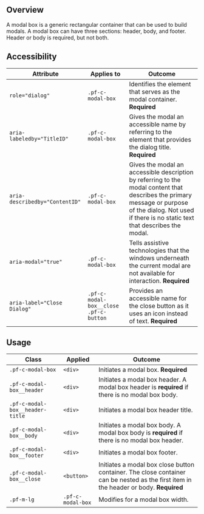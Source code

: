 ## Overview

A modal box is a generic rectangular container that can be used to build modals. A modal box can have three sections: header, body, and footer. Header or body is required, but not both.

## Accessibility

| Attribute | Applies to | Outcome |
| -- | -- | -- |
| `role="dialog"` | `.pf-c-modal-box` | Identifies the element that serves as the modal container. **Required**|
| `aria-labeledby="TitleID"` | `.pf-c-modal-box` | Gives the modal an accessible name by referring to the element that provides the dialog title. **Required** |
| `aria-describedby="ContentID"` | `.pf-c-modal-box` | Gives the modal an accessible description by referring to the modal content that describes the primary message or purpose of the dialog. Not used if there is no static text that describes the modal. |
| `aria-modal="true"` | `.pf-c-modal-box` | Tells assistive technologies that the windows underneath the current modal are not available for interaction. **Required**|
| `aria-label="Close Dialog"` | `.pf-c-modal-box__close .pf-c-button` | Provides an accessible name for the close button as it uses an icon instead of text. **Required**|

## Usage

| Class                | Applied     | Outcome                                                                                                                                                                              |
| -------------------- | ----------- | ------------------------------------------------------------------------------------------------------------------------------------------------------------------------------------ |
| `.pf-c-modal-box` |               `<div>` |           Initiates a modal box. **Required** |
| `.pf-c-modal-box__header` |       `<div>` |           Initiates a modal box header. A modal box header is **required** if there is no modal box body. |
| `.pf-c-modal-box__header-title` | `<div>` |           Initiates a modal box header title. |
| `.pf-c-modal-box__body` |         `<div>` |           Initiates a modal box body. A modal box body is **required** if there is no modal box header. |
| `.pf-c-modal-box__footer` |       `<div>` |           Initiates a modal box footer. |
| `.pf-c-modal-box__close` |        `<button>` |        Initiates a modal box close button container. The close container can be nested as the first item in the header or body. **Required** |
| `.pf-m-lg` |                      `.pf-c-modal-box` | Modifies for a modal box width. |
